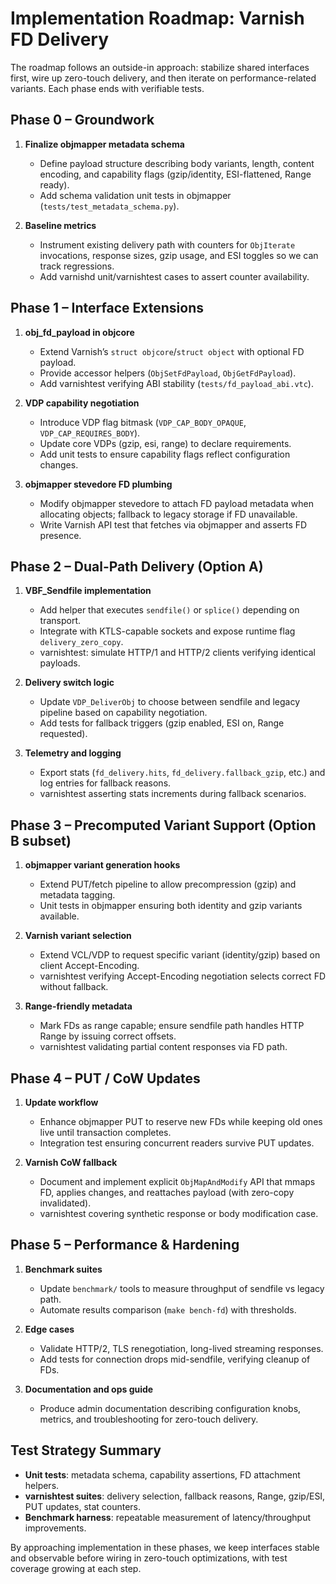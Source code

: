 # Implementation Roadmap: Varnish FD Delivery

The roadmap follows an outside-in approach: stabilize shared interfaces first, wire up
zero-touch delivery, and then iterate on performance-related variants. Each phase ends
with verifiable tests.

## Phase 0 – Groundwork

1. **Finalize objmapper metadata schema**
   - Define payload structure describing body variants, length, content encoding,
     and capability flags (gzip/identity, ESI-flattened, Range ready).
   - Add schema validation unit tests in objmapper (`tests/test_metadata_schema.py`).

2. **Baseline metrics**
   - Instrument existing delivery path with counters for `ObjIterate` invocations,
     response sizes, gzip usage, and ESI toggles so we can track regressions.
   - Add varnishd unit/varnishtest cases to assert counter availability.

## Phase 1 – Interface Extensions

1. **obj_fd_payload in objcore**
   - Extend Varnish’s `struct objcore`/`struct object` with optional FD payload.
   - Provide accessor helpers (`ObjSetFdPayload`, `ObjGetFdPayload`).
   - Add varnishtest verifying ABI stability (`tests/fd_payload_abi.vtc`).

2. **VDP capability negotiation**
   - Introduce VDP flag bitmask (`VDP_CAP_BODY_OPAQUE`, `VDP_CAP_REQUIRES_BODY`).
   - Update core VDPs (gzip, esi, range) to declare requirements.
   - Add unit tests to ensure capability flags reflect configuration changes.

3. **objmapper stevedore FD plumbing**
   - Modify objmapper stevedore to attach FD payload metadata when allocating
     objects; fallback to legacy storage if FD unavailable.
   - Write Varnish API test that fetches via objmapper and asserts FD presence.

## Phase 2 – Dual-Path Delivery (Option A)

1. **VBF_Sendfile implementation**
   - Add helper that executes `sendfile()` or `splice()` depending on transport.
   - Integrate with KTLS-capable sockets and expose runtime flag `delivery_zero_copy`.
   - varnishtest: simulate HTTP/1 and HTTP/2 clients verifying identical payloads.

2. **Delivery switch logic**
   - Update `VDP_DeliverObj` to choose between sendfile and legacy pipeline based on
     capability negotiation.
   - Add tests for fallback triggers (gzip enabled, ESI on, Range requested).

3. **Telemetry and logging**
   - Export stats (`fd_delivery.hits`, `fd_delivery.fallback_gzip`, etc.) and log
     entries for fallback reasons.
   - varnishtest asserting stats increments during fallback scenarios.

## Phase 3 – Precomputed Variant Support (Option B subset)

1. **objmapper variant generation hooks**
   - Extend PUT/fetch pipeline to allow precompression (gzip) and metadata tagging.
   - Unit tests in objmapper ensuring both identity and gzip variants available.

2. **Varnish variant selection**
   - Extend VCL/VDP to request specific variant (identity/gzip) based on client
     Accept-Encoding.
   - varnishtest verifying Accept-Encoding negotiation selects correct FD without
     fallback.

3. **Range-friendly metadata**
   - Mark FDs as range capable; ensure sendfile path handles HTTP Range by issuing
     correct offsets.
   - varnishtest validating partial content responses via FD path.

## Phase 4 – PUT / CoW Updates

1. **Update workflow**
   - Enhance objmapper PUT to reserve new FDs while keeping old ones live until
     transaction completes.
   - Integration test ensuring concurrent readers survive PUT updates.

2. **Varnish CoW fallback**
   - Document and implement explicit `ObjMapAndModify` API that mmaps FD, applies
     changes, and reattaches payload (with zero-copy invalidated).
   - varnishtest covering synthetic response or body modification case.

## Phase 5 – Performance & Hardening

1. **Benchmark suites**
   - Update `benchmark/` tools to measure throughput of sendfile vs legacy path.
   - Automate results comparison (`make bench-fd`) with thresholds.

2. **Edge cases**
   - Validate HTTP/2, TLS renegotiation, long-lived streaming responses.
   - Add tests for connection drops mid-sendfile, verifying cleanup of FDs.

3. **Documentation and ops guide**
   - Produce admin documentation describing configuration knobs, metrics, and
     troubleshooting for zero-touch delivery.

## Test Strategy Summary

- **Unit tests**: metadata schema, capability assertions, FD attachment helpers.
- **varnishtest suites**: delivery selection, fallback reasons, Range, gzip/ESI,
  PUT updates, stat counters.
- **Benchmark harness**: repeatable measurement of latency/throughput improvements.

By approaching implementation in these phases, we keep interfaces stable and
observable before wiring in zero-touch optimizations, with test coverage growing at
each step.
